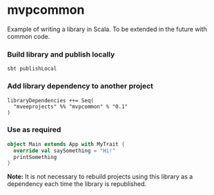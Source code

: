 # mvpcommon

Example of writing a library in Scala. To be extended in the future with common code.

### Build library and publish locally
```shell
sbt publishLocal
```

### Add library dependency to another project
```shell
libraryDependencies ++= Seq(
  "mveeprojects" %% "mvpcommon" % "0.1"
)
```

### Use as required
```scala
object Main extends App with MyTrait {
  override val saySomething = "Hi!"
  printSomething
}
```

**Note:** It is not necessary to rebuild projects using this library as a dependency each time the library is republished.

